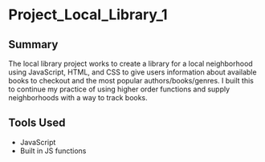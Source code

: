# Project_Local_Library_1

## Summary
The local library project works to create a library for a local neighborhood using JavaScript, HTML, and CSS
to give users information about available books to checkout and the most popular authors/books/genres.
I built this to continue my practice of using higher order functions and supply neighborhoods with a way to track books.

## Tools Used
- JavaScript
- Built in JS functions
